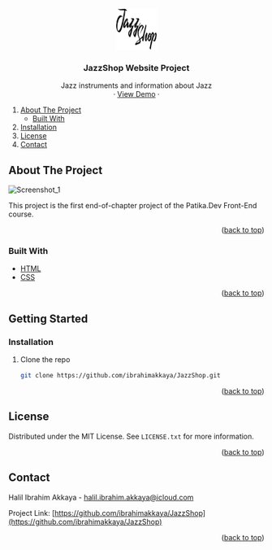 
<!-- PROJECT LOGO -->
<br />
<div align="center">
    <img src="images/jazzshop-logo.png" alt="Logo" width="80" height="80">

  <h3 align="center">JazzShop Website Project</h3>

  <p align="center">
    Jazz instruments and information about Jazz
    <br>
    ·
    <a href="https://ibrahimakkaya.github.io/JazzShop/">View Demo</a>
    ·
  </p>
</div>



<!-- TABLE OF CONTENTS -->
  <ol>
    <li>
      <a href="#about-the-project">About The Project</a>
      <ul>
        <li><a href="#built-with">Built With</a></li>
      </ul>
    </li>
    <li><a href="#installation">Installation</a></li>
    <li><a href="#license">License</a></li>
    <li><a href="#contact">Contact</a></li>

  </ol>
</details>



<!-- ABOUT THE PROJECT -->
## About The Project

![Screenshot_1](https://user-images.githubusercontent.com/71381757/146026215-319bca11-dcc1-467e-a551-fba1ab7a9c75.png)


This project is the first end-of-chapter project of the Patika.Dev Front-End course.


<p align="right">(<a href="#top">back to top</a>)</p>



### Built With


* [HTML](https://developer.mozilla.org/en-US/docs/Web/HTML?retiredLocale=eng)
* [CSS](https://developer.mozilla.org/en-US/docs/Web/CSS?retiredLocale=tr)

<p align="right">(<a href="#top">back to top</a>)</p>


<!-- GETTING STARTED -->
## Getting Started

### Installation



1. Clone the repo

   ```sh
   git clone https://github.com/ibrahimakkaya/JazzShop.git
   ```


<p align="right">(<a href="#top">back to top</a>)</p>


<!-- LICENSE -->
## License

Distributed under the MIT License. See `LICENSE.txt` for more information.

<p align="right">(<a href="#top">back to top</a>)</p>


<!-- CONTACT -->
## Contact

Halil Ibrahim Akkaya -  halil.ibrahim.akkaya@icloud.com

Project Link: [https://github.com/ibrahimakkaya/JazzShop](https://github.com/ibrahimakkaya/JazzShop)

<p align="right">(<a href="#top">back to top</a>)</p>



